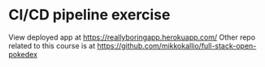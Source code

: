 # CI/CD pipeline exercise

View deployed app at https://reallyboringapp.herokuapp.com/
Other repo related to this course is at https://github.com/mikkokallio/full-stack-open-pokedex
